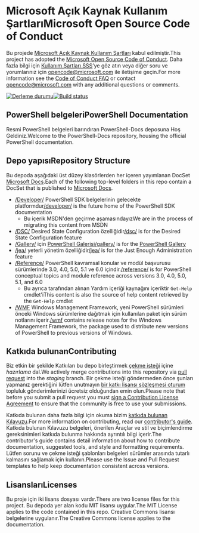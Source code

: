 # <a name="microsoft-open-source-code-of-conduct"></a><span data-ttu-id="79734-101">Microsoft Açık Kaynak Kullanım Şartları</span><span class="sxs-lookup"><span data-stu-id="79734-101">Microsoft Open Source Code of Conduct</span></span>

<span data-ttu-id="79734-102">Bu projede [Microsoft Açık Kaynak Kullanım Şartları](https://opensource.microsoft.com/codeofconduct/) kabul edilmiştir.</span><span class="sxs-lookup"><span data-stu-id="79734-102">This project has adopted the [Microsoft Open Source Code of Conduct](https://opensource.microsoft.com/codeofconduct/).</span></span>
<span data-ttu-id="79734-103">Daha fazla bilgi için [Kullanım Şartları SSS](https://opensource.microsoft.com/codeofconduct/faq/)’ye göz atın veya diğer soru ve yorumlarınız için [opencode@microsoft.com](mailto:opencode@microsoft.com) ile iletişime geçin.</span><span class="sxs-lookup"><span data-stu-id="79734-103">For more information see the [Code of Conduct FAQ](https://opensource.microsoft.com/codeofconduct/faq/) or contact [opencode@microsoft.com](mailto:opencode@microsoft.com) with any additional questions or comments.</span></span>

<span data-ttu-id="79734-104">[![Derleme durumu](https://ci.appveyor.com/api/projects/status/onshefxnc4g4pv87/branch/staging?svg=true)](https://ci.appveyor.com/project/PowerShell/powershell-docs/branch/staging)</span><span class="sxs-lookup"><span data-stu-id="79734-104">[![Build status](https://ci.appveyor.com/api/projects/status/onshefxnc4g4pv87/branch/staging?svg=true)](https://ci.appveyor.com/project/PowerShell/powershell-docs/branch/staging)</span></span>

## <a name="powershell-documentation"></a><span data-ttu-id="79734-105">PowerShell belgeleri</span><span class="sxs-lookup"><span data-stu-id="79734-105">PowerShell Documentation</span></span>

<span data-ttu-id="79734-106">Resmi PowerShell belgeleri barındıran PowerShell-Docs deposuna Hoş Geldiniz.</span><span class="sxs-lookup"><span data-stu-id="79734-106">Welcome to the PowerShell-Docs repository, housing the official PowerShell documentation.</span></span>

## <a name="repository-structure"></a><span data-ttu-id="79734-107">Depo yapısı</span><span class="sxs-lookup"><span data-stu-id="79734-107">Repository Structure</span></span>

<span data-ttu-id="79734-108">Bu depoda aşağıdaki üst düzey klasörlerden her içeren yayımlanan DocSet [Microsoft Docs](https://docs.microsoft.com/powershell).</span><span class="sxs-lookup"><span data-stu-id="79734-108">Each of the following top-level folders in this repo contain a DocSet that is published to [Microsoft Docs](https://docs.microsoft.com/powershell).</span></span>

- <span data-ttu-id="79734-109">[/Developer/](https://docs.microsoft.com/powershell/developer/) PowerShell SDK belgelerinin gelecekte platformdur</span><span class="sxs-lookup"><span data-stu-id="79734-109">[/developer/](https://docs.microsoft.com/powershell/developer/) is the future home of the PowerShell SDK documentation</span></span>
  - <span data-ttu-id="79734-110">Bu içerik MSDN'den geçirme aşamasındayız</span><span class="sxs-lookup"><span data-stu-id="79734-110">We are in the process of migrating this content from MSDN</span></span>
- <span data-ttu-id="79734-111">[/DSC/](https://docs.microsoft.com/powershell/dsc/) Desired State Configuration özelliğidir</span><span class="sxs-lookup"><span data-stu-id="79734-111">[/dsc/](https://docs.microsoft.com/powershell/dsc/) is for the Desired State Configuration feature</span></span>
- <span data-ttu-id="79734-112">[/Gallery/](https://docs.microsoft.com/powershell/gallery) için [PowerShell Galerisi](https://www.powershellgallery.com/)</span><span class="sxs-lookup"><span data-stu-id="79734-112">[/gallery/](https://docs.microsoft.com/powershell/gallery) is for the [PowerShell Gallery](https://www.powershellgallery.com/)</span></span>
- <span data-ttu-id="79734-113">[/jea/](https://docs.microsoft.com/powershell/jea/) yeterli yönetim özelliğidir</span><span class="sxs-lookup"><span data-stu-id="79734-113">[/jea/](https://docs.microsoft.com/powershell/jea/) is for the Just Enough Administration feature</span></span>
- <span data-ttu-id="79734-114">[/Reference/](https://docs.microsoft.com/powershell/scripting/) PowerShell kavramsal konular ve modül başvurusu sürümlerinde 3.0, 4.0, 5.0, 5.1 ve 6.0 içindir.</span><span class="sxs-lookup"><span data-stu-id="79734-114">[/reference/](https://docs.microsoft.com/powershell/scripting/) is for PowerShell conceptual topics and module reference across versions 3.0, 4.0, 5.0, 5.1, and 6.0</span></span>
  - <span data-ttu-id="79734-115">Bu ayrıca tarafından alınan Yardım içeriği kaynağını içeriktir `Get-Help` cmdlet'i</span><span class="sxs-lookup"><span data-stu-id="79734-115">This content is also the source of help content retrieved by the `Get-Help` cmdlet</span></span>
- <span data-ttu-id="79734-116">[/WMF](https://docs.microsoft.com/powershell/wmf/readme) Windows Management Framework, yeni PowerShell sürümleri önceki Windows sürümlerine dağıtmak için kullanılan paket için sürüm notlarını içerir.</span><span class="sxs-lookup"><span data-stu-id="79734-116">[/wmf](https://docs.microsoft.com/powershell/wmf/readme) contains release notes for the Windows Management Framework, the package used to distribute new versions of PowerShell to previous versions of Windows.</span></span>

## <a name="contributing"></a><span data-ttu-id="79734-117">Katkıda bulunan</span><span class="sxs-lookup"><span data-stu-id="79734-117">Contributing</span></span>

<span data-ttu-id="79734-118">Biz etkin bir şekilde Katkıları bu depo birleştirmek [çekme isteği](https://help.github.com/articles/using-pull-requests/) içine *hazırlama* dal.</span><span class="sxs-lookup"><span data-stu-id="79734-118">We actively merge contributions into this repository via [pull request](https://help.github.com/articles/using-pull-requests/) into the *staging* branch.</span></span>
<span data-ttu-id="79734-119">Bir çekme isteği göndermeden önce şunları yapmanız gerektiğini lütfen unutmayın [bir katkı lisansı sözleşmesi oturum](https://cla.microsoft.com/) topluluk gönderimlerinizi ücretsiz olduğundan emin olun.</span><span class="sxs-lookup"><span data-stu-id="79734-119">Please note that before you submit a pull request you must [sign a Contribution License Agreement](https://cla.microsoft.com/) to ensure that the community is free to use your submissions.</span></span>

<span data-ttu-id="79734-120">Katkıda bulunan daha fazla bilgi için okuma bizim [katkıda bulunan Kılavuzu](CONTRIBUTING.md).</span><span class="sxs-lookup"><span data-stu-id="79734-120">For more information on contributing, read our [contributor's guide](CONTRIBUTING.md).</span></span>
<span data-ttu-id="79734-121">Katkıda bulunan Kılavuzu belgeleri, önerilen Araçlar ve stil ve biçimlendirme gereksinimleri katkıda bulunma hakkında ayrıntılı bilgi içerir.</span><span class="sxs-lookup"><span data-stu-id="79734-121">The contributor's guide contains detail information about how to contribute documentation, suggested tools, and style and formatting requirements.</span></span>
<span data-ttu-id="79734-122">Lütfen sorunu ve çekme isteği şablonları belgeleri sürümler arasında tutarlı kalmasını sağlamak için kullanın.</span><span class="sxs-lookup"><span data-stu-id="79734-122">Please use the Issue and Pull Request templates to help keep documentation consistent across versions.</span></span>

## <a name="licenses"></a><span data-ttu-id="79734-123">Lisansları</span><span class="sxs-lookup"><span data-stu-id="79734-123">Licenses</span></span>

<span data-ttu-id="79734-124">Bu proje için iki lisans dosyası vardır.</span><span class="sxs-lookup"><span data-stu-id="79734-124">There are two license files for this project.</span></span>
<span data-ttu-id="79734-125">Bu depoda yer alan kodu MIT lisansı uygular.</span><span class="sxs-lookup"><span data-stu-id="79734-125">The MIT License applies to the code contained in this repo.</span></span>
<span data-ttu-id="79734-126">Creative Commons lisansı belgelerine uygulanır.</span><span class="sxs-lookup"><span data-stu-id="79734-126">The Creative Commons license applies to the documentation.</span></span>